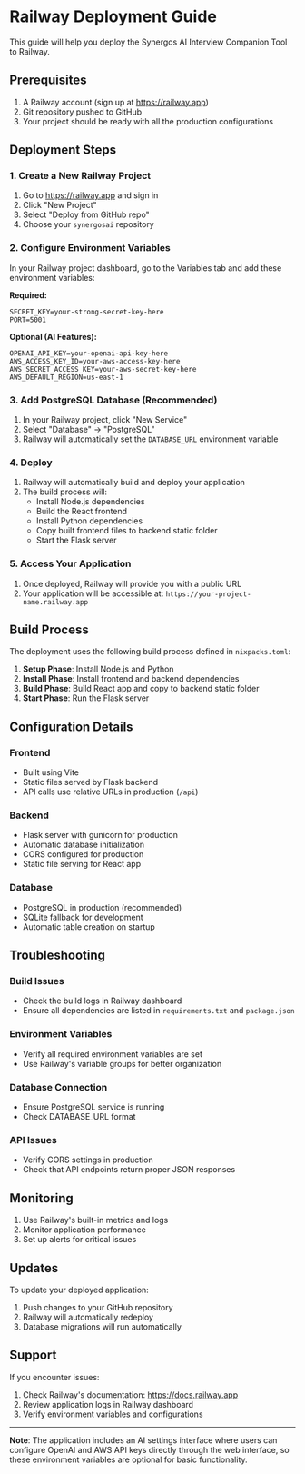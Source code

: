 # Railway Deployment Guide

This guide will help you deploy the Synergos AI Interview Companion Tool to Railway.

## Prerequisites

1. A Railway account (sign up at https://railway.app)
2. Git repository pushed to GitHub
3. Your project should be ready with all the production configurations

## Deployment Steps

### 1. Create a New Railway Project

1. Go to https://railway.app and sign in
2. Click "New Project"
3. Select "Deploy from GitHub repo"
4. Choose your `synergosai` repository

### 2. Configure Environment Variables

In your Railway project dashboard, go to the Variables tab and add these environment variables:

**Required:**
```
SECRET_KEY=your-strong-secret-key-here
PORT=5001
```

**Optional (AI Features):**
```
OPENAI_API_KEY=your-openai-api-key-here
AWS_ACCESS_KEY_ID=your-aws-access-key-here
AWS_SECRET_ACCESS_KEY=your-aws-secret-key-here
AWS_DEFAULT_REGION=us-east-1
```

### 3. Add PostgreSQL Database (Recommended)

1. In your Railway project, click "New Service"
2. Select "Database" → "PostgreSQL"
3. Railway will automatically set the `DATABASE_URL` environment variable

### 4. Deploy

1. Railway will automatically build and deploy your application
2. The build process will:
   - Install Node.js dependencies
   - Build the React frontend
   - Install Python dependencies
   - Copy built frontend files to backend static folder
   - Start the Flask server

### 5. Access Your Application

1. Once deployed, Railway will provide you with a public URL
2. Your application will be accessible at: `https://your-project-name.railway.app`

## Build Process

The deployment uses the following build process defined in `nixpacks.toml`:

1. **Setup Phase**: Install Node.js and Python
2. **Install Phase**: Install frontend and backend dependencies
3. **Build Phase**: Build React app and copy to backend static folder
4. **Start Phase**: Run the Flask server

## Configuration Details

### Frontend
- Built using Vite
- Static files served by Flask backend
- API calls use relative URLs in production (`/api`)

### Backend
- Flask server with gunicorn for production
- Automatic database initialization
- CORS configured for production
- Static file serving for React app

### Database
- PostgreSQL in production (recommended)
- SQLite fallback for development
- Automatic table creation on startup

## Troubleshooting

### Build Issues
- Check the build logs in Railway dashboard
- Ensure all dependencies are listed in `requirements.txt` and `package.json`

### Environment Variables
- Verify all required environment variables are set
- Use Railway's variable groups for better organization

### Database Connection
- Ensure PostgreSQL service is running
- Check DATABASE_URL format

### API Issues
- Verify CORS settings in production
- Check that API endpoints return proper JSON responses

## Monitoring

1. Use Railway's built-in metrics and logs
2. Monitor application performance
3. Set up alerts for critical issues

## Updates

To update your deployed application:

1. Push changes to your GitHub repository
2. Railway will automatically redeploy
3. Database migrations will run automatically

## Support

If you encounter issues:

1. Check Railway's documentation: https://docs.railway.app
2. Review application logs in Railway dashboard
3. Verify environment variables and configurations

---

**Note**: The application includes an AI settings interface where users can configure OpenAI and AWS API keys directly through the web interface, so these environment variables are optional for basic functionality.